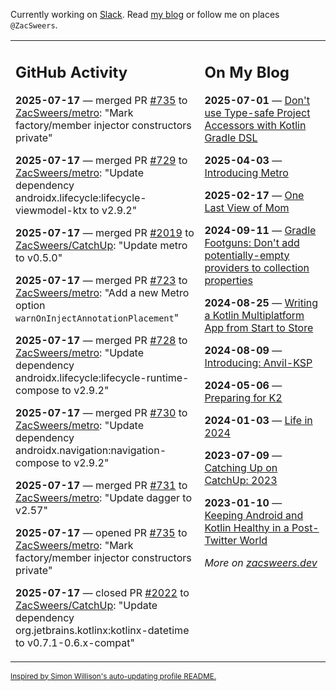 Currently working on [Slack](https://slack.com/). Read [my blog](https://zacsweers.dev/) or follow me on places `@ZacSweers`.

<table><tr><td valign="top" width="60%">

## GitHub Activity
<!-- githubActivity starts -->
**2025-07-17** — merged PR [#735](https://github.com/ZacSweers/metro/pull/735) to [ZacSweers/metro](https://github.com/ZacSweers/metro): "Mark factory/member injector constructors private"

**2025-07-17** — merged PR [#729](https://github.com/ZacSweers/metro/pull/729) to [ZacSweers/metro](https://github.com/ZacSweers/metro): "Update dependency androidx.lifecycle:lifecycle-viewmodel-ktx to v2.9.2"

**2025-07-17** — merged PR [#2019](https://github.com/ZacSweers/CatchUp/pull/2019) to [ZacSweers/CatchUp](https://github.com/ZacSweers/CatchUp): "Update metro to v0.5.0"

**2025-07-17** — merged PR [#723](https://github.com/ZacSweers/metro/pull/723) to [ZacSweers/metro](https://github.com/ZacSweers/metro): "Add a new Metro option `warnOnInjectAnnotationPlacement`"

**2025-07-17** — merged PR [#728](https://github.com/ZacSweers/metro/pull/728) to [ZacSweers/metro](https://github.com/ZacSweers/metro): "Update dependency androidx.lifecycle:lifecycle-runtime-compose to v2.9.2"

**2025-07-17** — merged PR [#730](https://github.com/ZacSweers/metro/pull/730) to [ZacSweers/metro](https://github.com/ZacSweers/metro): "Update dependency androidx.navigation:navigation-compose to v2.9.2"

**2025-07-17** — merged PR [#731](https://github.com/ZacSweers/metro/pull/731) to [ZacSweers/metro](https://github.com/ZacSweers/metro): "Update dagger to v2.57"

**2025-07-17** — opened PR [#735](https://github.com/ZacSweers/metro/pull/735) to [ZacSweers/metro](https://github.com/ZacSweers/metro): "Mark factory/member injector constructors private"

**2025-07-17** — closed PR [#2022](https://github.com/ZacSweers/CatchUp/pull/2022) to [ZacSweers/CatchUp](https://github.com/ZacSweers/CatchUp): "Update dependency org.jetbrains.kotlinx:kotlinx-datetime to v0.7.1-0.6.x-compat"
<!-- githubActivity ends -->
</td><td valign="top" width="40%">

## On My Blog
<!-- blog starts -->
**2025-07-01** — [Don't use Type-safe Project Accessors with Kotlin Gradle DSL](https://www.zacsweers.dev/dont-use-type-safe-project-accessors-with-kotlin-gradle-dsl/)

**2025-04-03** — [Introducing Metro](https://www.zacsweers.dev/introducing-metro/)

**2025-02-17** — [One Last View of Mom](https://www.zacsweers.dev/one-last-view-of-mom/)

**2024-09-11** — [Gradle Footguns: Don't add potentially-empty providers to collection properties](https://www.zacsweers.dev/gradle-footgun-adding-empty-providers-to-collection-properties/)

**2024-08-25** — [Writing a Kotlin Multiplatform App from Start to Store](https://www.zacsweers.dev/writing-a-kotlin-multiplatform-app-from-start-to-store/)

**2024-08-09** — [Introducing: Anvil-KSP](https://www.zacsweers.dev/introducing-anvil-ksp/)

**2024-05-06** — [Preparing for K2](https://www.zacsweers.dev/preparing-for-k2/)

**2024-01-03** — [Life in 2024](https://www.zacsweers.dev/life-in-2024/)

**2023-07-09** — [Catching Up on CatchUp: 2023](https://www.zacsweers.dev/catching-up-on-catchup-2023/)

**2023-01-10** — [Keeping Android and Kotlin Healthy in a Post-Twitter World](https://www.zacsweers.dev/keeping-android-healthy/)
<!-- blog ends -->
_More on [zacsweers.dev](https://zacsweers.dev/)_
</td></tr></table>

<sub><a href="https://simonwillison.net/2020/Jul/10/self-updating-profile-readme/">Inspired by Simon Willison's auto-updating profile README.</a></sub>
